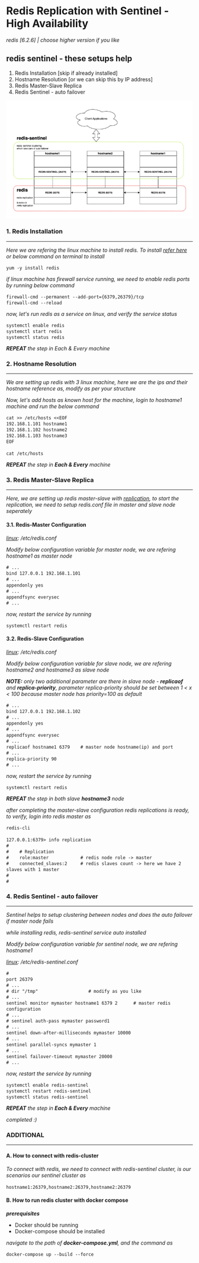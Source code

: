 # Redis Replication with Sentinel - High Availability

_redis [6.2.6] | choose higher version if you like_

## redis sentinel - these setups help

1. Redis Installation [skip if already installed]
2. Hostname Resolution [or we can skip this by IP address]
3. Redis Master-Slave Replica
4. Redis Sentinel - auto failover

![Redis Sentinel](./scripts/redis.png)

### 1. Redis Installation

---

_Here we are refering the linux machine to install redis. To install [refer here](https://redis.io/docs/getting-started/installation/) or below command on terminal to install_

```
yum -y install redis
```

_if linux machine has firewall service running, we need to enable redis ports by running below command_

```
firewall-cmd --permanent --add-port={6379,26379}/tcp
firewall-cmd --reload
```

_now, let's run redis as a service on linux, and verify the service status_

```
systemctl enable redis
systemctl start redis
systemctl status redis
```

_**REPEAT** the step in Each & Every machine_

### 2. Hostname Resolution

---

_We are setting up redis with 3 linux machine, here we are the ips and their hostname reference as, modify as per your structure_

_Now, let's add hosts as known host for the machine, login to hostname1 machine and run the below command_

```
cat >> /etc/hosts <<EOF
192.168.1.101 hostname1
192.168.1.102 hostname2
192.168.1.103 hostname3
EOF

cat /etc/hosts
```

_**REPEAT** the step in **Each & Every** machine_

### 3. Redis Master-Slave Replica

---

_Here, we are setting up redis master-slave with [replication](https://redis.io/docs/management/replication/), to start the replication, we need to setup redis.conf file in master and slave node seperately_

#### 3.1. Redis-Master Configuration

_[linux](https://redis.io/docs/management/config/): /etc/redis.conf_

_Modify below configuration variable for master node, we are refering hostname1 as master node_

```
# ...
bind 127.0.0.1 192.168.1.101
# ...
appendonly yes
# ...
appendfsync everysec
# ...
```

_now, restart the service by running_

```
systemctl restart redis
```

#### 3.2. Redis-Slave Configuration

_[linux](https://redis.io/docs/management/config/): /etc/redis.conf_

_Modify below configuration variable for slave node, we are refering hostname2 and hostname3 as slave node_

_**NOTE:** only two additional parameter are there in slave node - **replicaof** and **replica-priority**, parameter replica-priority should be set between 1 < x < 100 because master node has priority=100 as default_

```
# ...
bind 127.0.0.1 192.168.1.102
# ...
appendonly yes
# ...
appendfsync everysec
# ...
replicaof hostname1 6379    # master node hostname(ip) and port
# ...
replica-priority 90
# ...
```

_now, restart the service by running_

```
systemctl restart redis
```

_**REPEAT** the step in both slave **hostname3** node_

_after completing the master-slave configuration redis replications is ready, to verify, login into redis master as_

```
redis-cli

127.0.0.1:6379> info replication
#
#    # Replication
#    role:master            # redis node role -> master
#    connected_slaves:2     # redis slaves count -> here we have 2 slaves with 1 master
#
#
```

### 4. Redis Sentinel - auto failover

---

_Sentinel helps to setup clustering between nodes and does the auto failover if master node fails_

_while installing redis, redis-sentinel service auto installed_

_Modify below configuration variable for sentinel node, we are refering hostname1_

_[linux](https://redis.io/docs/management/config/): /etc/redis-sentinel.conf_

```
#
port 26379
# ...
# dir "/tmp"                   # modify as you like
# ...
sentinel monitor mymaster hostname1 6379 2      # master redis configuration
# ...
# sentinel auth-pass mymaster password1
# ...
sentinel down-after-milliseconds mymaster 10000
# ...
sentinel parallel-syncs mymaster 1
# ...
sentinel failover-timeout mymaster 20000
# ...
```

_now, restart the service by running_

```
systemctl enable redis-sentinel
systemctl restart redis-sentinel
systemctl status redis-sentinel
```

_**REPEAT** the step in **Each & Every** machine_

_completed :)_

### ADDITIONAL

---

#### A. How to connect with redis-cluster

_To connect with redis, we need to connect with redis-sentinel cluster, is our scenarios our sentinel cluster as_

`hostname1:26379,hostname2:26379,hostname2:26379`

#### B. How to run redis cluster with docker compose

_**prerequisites**_

- Docker should be running
- Docker-compose should be installed

_navigate to the path of **docker-compose.yml**, and the command as_

```
docker-compose up --build --force
```

